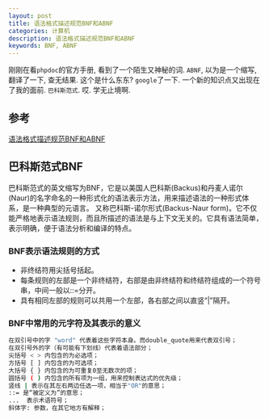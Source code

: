 ```yaml
---
layout: post
title: 语法格式描述规范BNF和ABNF
categories: 计算机
description: 语法格式描述规范BNF和ABNF
keywords: BNF, ABNF
---
```


刚刚在看`phpdoc`的官方手册, 看到了一个陌生又神秘的词. `ABNF`, 以为是一个缩写, 翻译了一下, 查无结果.
这个是什么东东? `google`了一下. 一个新的知识点又出现在了我的面前. `巴科斯范式`. 哎. 学无止境啊.

## 参考

[语法格式描述规范BNF和ABNF](https://www.jianshu.com/p/15efcb0c06c8)

## 巴科斯范式BNF

巴科斯范式的英文缩写为BNF，它是以美国人巴科斯(Backus)和丹麦人诺尔(Naur)的名字命名的一种形式化的语法表示方法，用来描述语法的一种形式体系，是一种典型的元语言。
又称巴科斯-诺尔形式(Backus-Naur form)。它不仅能严格地表示语法规则，而且所描述的语法是与上下文无关的。它具有语法简单，表示明确，便于语法分析和编译的特点。

### BNF表示语法规则的方式

* 非终结符用尖括号括起。
* 每条规则的左部是一个非终结符，右部是由非终结符和终结符组成的一个符号串，中间一般以::=分开。
* 具有相同左部的规则可以共用一个左部，各右部之间以直竖“|”隔开。

### BNF中常用的元字符及其表示的意义

```bash
在双引号中的字 "word" 代表着这些字符本身。而double_quote用来代表双引号；
在双引号外的字（有可能有下划线）代表着语法部分；
尖括号 < > 内包含的为必选项；
方括号 [ ] 内包含的为可选项；
大括号 { } 内包含的为可重复0至无数次的项；
圆括号 ( ) 内包含的所有项为一组，用来控制表达式的优先级；
竖线 | 表示在其左右两边任选一项，相当于"OR"的意思；
::= 是“被定义为”的意思；
...  表示术语符号；
斜体字: 参数，在其它地方有解释；
```
